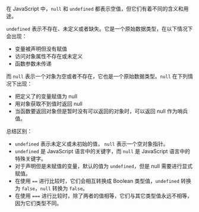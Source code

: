在 JavaScript 中，`null` 和 `undefined` 都表示空值，但它们有着不同的含义和用途。

`undefined` 表示不存在、未定义或者缺失。它是一个原始数据类型，在以下情况下会出现：

-   变量被声明但没有赋值
-   访问对象属性不存在或未定义
-   函数参数未传递

而 `null` 表示一个对象为空或者不存在，它也是一个原始数据类型。`null` 在下列情况下出现：

-   把定义了的变量赋值为 null
-   用对象获取不到值时返回 null
-   当函数要返回对象但是暂时没有可以返回的对象时，可以返回 null 作为哨兵值。

总结区别：

-   `undefined` 表示未定义或未初始的值， `null` 表示一个空对象指针。
-   `undefined` 是 JavaScript 语言中的关键字，而 `null` 是 JavaScript 语言中的特殊关键字。
-   对于声明但是未赋值的变量，默认的值为 `undefined`，但是 null 需要进行显式赋值。
-   在使用 `==` 进行比较时，它们会相互转换成 Boolean 类型值，`undefined` 转换为 `false`，`null` 转换为 `false`。
-   在使用 `===` 进行比较时，除了两者的值相等，它们与其它类型值永远不相等，因为它们类型不同。